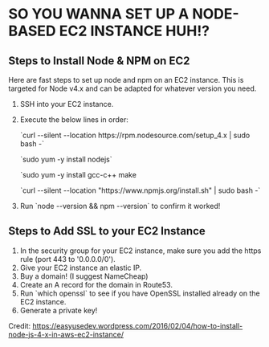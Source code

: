 # SO YOU WANNA SET UP A NODE-BASED EC2 INSTANCE HUH!? 

## Steps to Install Node & NPM on EC2

<p>Here are fast steps to set up node and npm on an EC2 instance. This is targeted for Node v4.x and can be adapted for whatever version you need.</p> 

<ol>
    <li>SSH into your EC2 instance.</li>
    <li>
        <p>Execute the below lines in order:</p> 
        <p>`curl --silent --location https://rpm.nodesource.com/setup_4.x | sudo bash -`</p>
        <p>`sudo yum -y install nodejs`</p>
        <p>`sudo yum -y install gcc-c++ make</p>
        <p>`curl --silent --location "https://www.npmjs.org/install.sh" | sudo bash -`</p>
    </li>
    <li>Run `node --version && npm --version` to confirm it worked!</li>
</ol>

## Steps to Add SSL to your EC2 Instance

<ol>
    <li>In the security group for your EC2 instance, make sure you add the https rule (port 443 to '0.0.0.0/0').</li>
    <li>Give your EC2 instance an elastic IP.</li>
    <li>Buy a domain! (I suggest NameCheap)</li>
    <li>Create an A record for the domain in Route53.</li>
    <li>Run `which openssl` to see if you have OpenSSL installed already on the EC2 instance.</li>
    <li>Generate a private key!</li>

</ol>


Credit: https://easyusedev.wordpress.com/2016/02/04/how-to-install-node-js-4-x-in-aws-ec2-instance/

